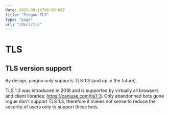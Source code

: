 ```yaml
---
date: 2025-09-16T06:00:00Z
title: "Pingoo TLS"
type: "page"
url: "/docs/tls"
---
```


# TLS



## TLS version support

By design, pingoo only supports TLS 1.3 (and up in the future).

TLS 1.3 was introduced in 2018 and is supported by virtually all browsers and client libraries: https://caniuse.com/tls1-3. Only abandonned bots gone rogue don't support TLS 1.3, therefore it makes not sense to reduce the security of users only to support these bots.
